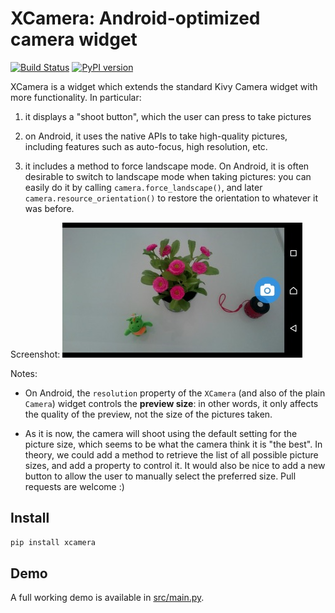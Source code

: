 # XCamera: Android-optimized camera widget

[![Build Status](https://travis-ci.com/kivy-garden/xcamera.svg?branch=develop)](https://travis-ci.com/kivy-garden/xcamera)
[![PyPI version](https://badge.fury.io/py/xcamera.svg)](https://badge.fury.io/py/xcamera)

XCamera is a widget which extends the standard Kivy Camera widget with more
functionality. In particular:

  1. it displays a "shoot button", which the user can press to take pictures

  2. on Android, it uses the native APIs to take high-quality pictures,
     including features such as auto-focus, high resolution, etc.

  3. it includes a method to force landscape mode. On Android, it is often
     desirable to switch to landscape mode when taking pictures: you can
     easily do it by calling `camera.force_landscape()`, and later
     `camera.resource_orientation()` to restore the orientation to whatever it
     was before.

Screenshot:
![screenshot](/screenshot.png?raw=True "Screenshot")

Notes:

  * On Android, the `resolution` property of the `XCamera` (and also of the
    plain `Camera`) widget controls the **preview size**: in other words, it
    only affects the quality of the preview, not the size of the pictures
    taken.

  * As it is now, the camera will shoot using the default setting for the
    picture size, which seems to be what the camera think it is "the best". In
    theory, we could add a method to retrieve the list of all possible picture
    sizes, and add a property to control it.  It would also be nice to add a
    new button to allow the user to manually select the preferred size.  Pull
    requests are welcome :)

## Install
```sh
pip install xcamera
```

## Demo
A full working demo is available in [src/main.py](https://github.com/kivy-garden/xcamera/blob/master/src/main.py).
